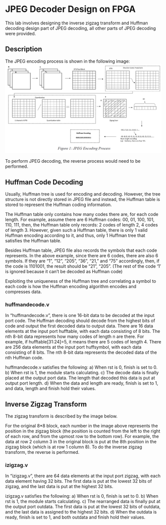 # JPEG Decoder Design on FPGA

This lab involves designing the inverse zigzag transform and Huffman decoding design part of JPEG decoding, all other parts of JPEG decoding were provided. 
## Description

The JPEG encoding process is shown in the following image: 
<br />
![test](images/encoding.PNG)

To perform JPEG decoding, the reverse process would need to be performed. 

## Huffman Code Decoding

Usually, Huffman tree is used for encoding and decoding. However, the tree structure is not directly stored in JPEG file and instead, the Huffman table is stored to represent the Huffman coding information.

The Huffman table only contains how many codes there are, for each code length. For example, assume
there are 6 Huffman codes: 00, 01, 100, 101, 110, 111, then, the Huffman table only records: 2 codes of
length 2, 4 codes of length 3. However, given such a Huffman table, there is only 1 valid Huffman
encoding according to it, and thus, only 1 Huffman tree that satisfies the Huffman table.

Besides Huffman table, JPEG file also records the symbols that each code represents. In the above
example, since there are 6 codes, there are also 6 symbols. If they are “1”, “12”, “205”, “36”, “21,” and
“75” accordingly, then, if the code is 1101001, the result should be “21”, “205”. (The rest of the code ‘1’ is ignored because it can’t be decoded as Huffman code)

Exploiting the uniqueness of the Huffman tree and correlating a symbol to each code is how the Huffman encoding algorithm encodes and compresses data.

### huffmandecode.v

In “huffmandecode.v”, there is one 16-bit data to be decoded at the input port code. The Huffman
decoding should decode from the highest bits of code and output the first decoded data to output data.
There are 16 data elements at the input port hufftable, with each data consisting of 8 bits. The nth 8-bit
data represents how many codes of length n are there. For example, if hufftable[31:24]=5, it means
there are 5 codes of length 4. There are 256 data elements at the input port huffsymbol, with each data
consisting of 8 bits. The nth 8-bit data represents the decoded data of the nth Huffman code.

huffmandecode.v satisfies the following:
a) When rst is 0, finish is set to 0.
b) When rst is 1, the module starts calculating.
c) The decode data is finally placed at the output port data. The length that decoded this data is put
at output port length.
d) When the data and length are ready, finish is set to 1, and data, length and finish hold their values.

## Inverse Zigzag Transform

The zigzag transform is described by the image below.

For the original 8*8 block, each number in the image above represents the position in the zigzag block
(the position is counted from the left to the right of each row, and from the upmost row to the bottom
row). For example, the data at row 2 column 3 in the original block is put at the 8th position in the
zigzag block (which is at row 1 column 8). To do the inverse zigzag transform, the reverse is performed.

### izigzag.v

In “izigzag.v”, there are 64 data elements at the input port zigzag, with each data element having 32
bits. The first data is put at the lowest 32 bits of zigzag, and the last data is put at the highest 32 bits.

izigzag.v satisfies the following:
a) When rst is 0, finish is set to 0.
b) When rst is 1, the module starts calculating.
c) The rearranged data is finally put at the output port outdata. The first data is put at the lowest 32
bits of outdata, and the last data is assigned to the highest 32 bits.
d) When the outdata is ready, finish is set to 1, and both outdata and finish hold their values.
